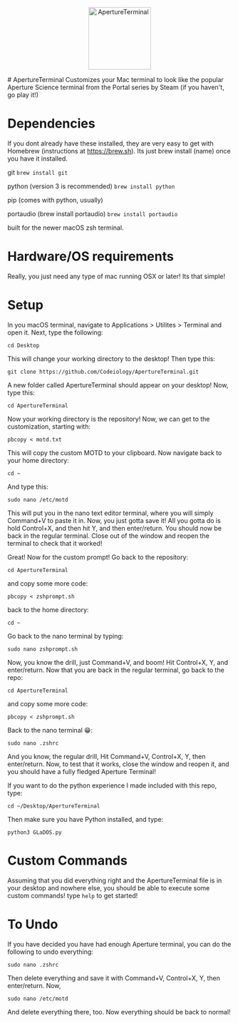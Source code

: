 <p align="center">
 <img alt="ApertureTerminal" src"https://upload.wikimedia.org/wikipedia/commons/thumb/0/02/Aperture_Laboratories_Logo.svg/1024px-Aperture_Laboratories_Logo.svg.png" height="140" />
</p>
# ApertureTerminal
Customizes your Mac terminal to look like the popular Aperture Science terminal from the Portal series by Steam (if you haven't, go play it!)

# Dependencies
If you dont already have these installed, they are very easy to get with Homebrew (instructions at https://brew.sh). Its just brew install (name) once you have it installed.
 
  git `brew install git`
 
  python (version 3 is recommended) `brew install python`
  
  pip (comes with python, usually)
  
  portaudio (brew install portaudio) `brew install portaudio`
  
 built for the newer macOS zsh terminal.
  
# Hardware/OS requirements
Really, you just need any type of mac running OSX or later! Its that simple!

# Setup
In you macOS terminal, navigate to Applications > Utilites > Terminal and open it.
Next, type the following: 

`cd Desktop`

This will change your working directory to the desktop! Then type this:

`git clone https://github.com/Codeiology/ApertureTerminal.git`

A new folder called ApertureTerminal should appear on your desktop! Now, type this:

`cd ApertureTerminal`

Now your working directory is the repository! Now, we can get to the customization, starting with:

`pbcopy < motd.txt`

This will copy the custom MOTD to your clipboard. Now navigate back to your home directory:

`cd ~`

And type this:

`sudo nano /etc/motd`

This will put you in the nano text editor terminal, where you will simply Command+V to paste it in.
Now, you just gotta save it! All you gotta do is hold Control+X, and then hit Y, and then enter/return.
You should now be back in the regular terminal. Close out of the window and reopen the terminal to check that it worked!

Great! Now for the custom prompt! Go back to the repository:

`cd ApertureTerminal`

and copy some more code:

`pbcopy < zshprompt.sh`

back to the home directory:

`cd ~`

Go back to the nano terminal by typing:

`sudo nano zshprompt.sh`

Now, you know the drill, just Command+V, and boom! Hit Control+X, Y, and enter/return.
Now that you are back in the regular terminal, go back to the repo:

`cd ApertureTerminal`

and copy some more code:

`pbcopy < zshprompt.sh`

Back to the nano terminal 😁:

`sudo nano .zshrc`

And you know, the regular drill, Hit Command+V, Control+X, Y, then enter/return.
Now, to test that it works, close the window and reopen it, and you should have a fully fledged Aperture Terminal!

If you want to do the python experience I made included with this repo, type:

`cd ~/Desktop/ApertureTerminal`

Then make sure you have Python installed, and type:

`python3 GLaDOS.py`

# Custom Commands

Assuming that you did everything right and the ApertureTerminal file is in your desktop and nowhere else, you should be able to execute some custom commands!
type `help` to get started!

# To Undo

If you have decided you have had enough Aperture terminal, you can do the following to undo everything:

`sudo nano .zshrc`

Then delete everything and save it with Command+V, Control+X, Y, then enter/return. Now,

`sudo nano /etc/motd`

And delete everything there, too. Now everything should be back to normal!
